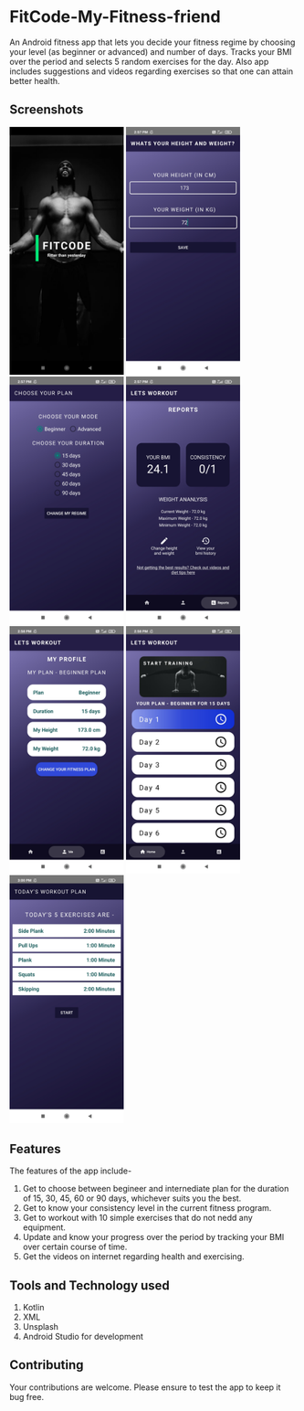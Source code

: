 # FitCode-My-Fitness-friend
An Android fitness app that lets you decide your fitness regime by choosing your level (as beginner or advanced) and number of days. Tracks your BMI over the period and selects 5 random exercises for the day. Also app includes suggestions and videos regarding exercises so that one can attain better health.

## Screenshots
<p float="left">
  <img src = "/app/src/main/res/drawable/ss1.jpg" alt  = "Screenshot" width = "200px"/>
  <img src = "/app/src/main/res/drawable/ss2.jpg" alt  = "Screenshot" width = "200px"/>
  <img src = "/app/src/main/res/drawable/ss3.jpg" alt  = "Screenshot" width = "200px"/>
  <img src = "/app/src/main/res/drawable/ss4.jpg" alt  = "Screenshot" width = "200px"/>
  <img src = "/app/src/main/res/drawable/ss5.jpg" alt  = "Screenshot" width = "200px"/>
  <img src = "/app/src/main/res/drawable/ss6.jpg" alt  = "Screenshot" width = "200px"/>
  <img src = "/app/src/main/res/drawable/ss7.jpg" alt  = "Screenshot" width = "200px"/>
</p>


## Features
The features of the app include-
1. Get to choose between begineer and internediate plan for the duration of 15, 30, 45, 60 or 90 days, whichever suits you the best.
2. Get to know your consistency level in the current fitness program.
3. Get to workout with 10 simple exercises that do not nedd any equipment.
4. Update and know your progress over the period by tracking your BMI over certain course of time.
5. Get the videos on internet regarding health and exercising.

## Tools and Technology used
1. Kotlin
2. XML
3. Unsplash
4. Android Studio for development

## Contributing
Your contributions are welcome. Please ensure to test the app to keep it bug free.
